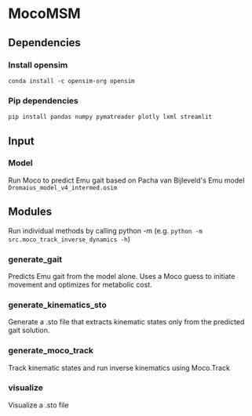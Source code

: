 # MocoMSM
## Dependencies

### Install opensim
`conda install -c opensim-org opensim`

### Pip dependencies
`pip install pandas numpy pymatreader plotly lxml streamlit`

## Input
### Model
Run Moco to predict Emu gait based on Pacha van Bijleveld's Emu model
`Dromaius_model_v4_intermed.osim`

## Modules
Run individual methods by calling python -m 
(e.g. `python -m src.moco_track_inverse_dynamics -h`)

### generate_gait
Predicts Emu gait from the model alone. Uses a Moco guess to initiate movement
and optimizes for metabolic cost.

### generate_kinematics_sto
Generate a .sto file that extracts kinematic states only from the predicted gait solution.

### generate_moco_track
Track kinematic states and run inverse kinematics using Moco.Track

### visualize
Visualize a .sto file

